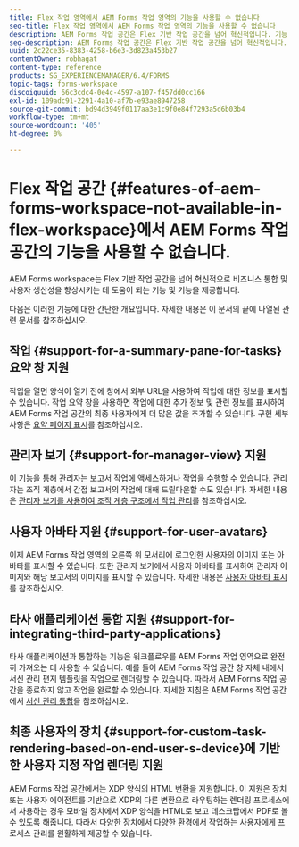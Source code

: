 ```yaml
---
title: Flex 작업 영역에서 AEM Forms 작업 영역의 기능을 사용할 수 없습니다
seo-title: Flex 작업 영역에서 AEM Forms 작업 영역의 기능을 사용할 수 없습니다
description: AEM Forms 작업 공간은 Flex 기반 작업 공간을 넘어 혁신적입니다. 기능 및 기능의 차이점을 참조하십시오.
seo-description: AEM Forms 작업 공간은 Flex 기반 작업 공간을 넘어 혁신적입니다. 기능 및 기능의 차이점을 참조하십시오.
uuid: 2c22ce35-8383-4258-b6e3-3d823a453b27
contentOwner: robhagat
content-type: reference
products: SG_EXPERIENCEMANAGER/6.4/FORMS
topic-tags: forms-workspace
discoiquuid: 66c3cdc4-0e4c-4597-a107-f457dd0cc166
exl-id: 109adc91-2291-4a10-af7b-e93ae8947258
source-git-commit: bd94d3949f0117aa3e1c9f0e84f7293a5d6b03b4
workflow-type: tm+mt
source-wordcount: '405'
ht-degree: 0%

---
```


# Flex 작업 공간 {#features-of-aem-forms-workspace-not-available-in-flex-workspace}에서 AEM Forms 작업 공간의 기능을 사용할 수 없습니다.

AEM Forms workspace는 Flex 기반 작업 공간을 넘어 혁신적으로 비즈니스 통합 및 사용자 생산성을 향상시키는 데 도움이 되는 기능 및 기능을 제공합니다.

다음은 이러한 기능에 대한 간단한 개요입니다. 자세한 내용은 이 문서의 끝에 나열된 관련 문서를 참조하십시오.

## 작업 {#support-for-a-summary-pane-for-tasks} 요약 창 지원

작업을 열면 양식이 열기 전에 창에서 외부 URL을 사용하여 작업에 대한 정보를 표시할 수 있습니다. 작업 요약 창을 사용하면 작업에 대한 추가 정보 및 관련 정보를 표시하여 AEM Forms 작업 공간의 최종 사용자에게 더 많은 값을 추가할 수 있습니다. 구현 세부 사항은 [요약 페이지 표시](/help/forms/using/displaying-information-task-summary-pane.md)를 참조하십시오.

## 관리자 보기 {#support-for-manager-view} 지원

이 기능을 통해 관리자는 보고서 작업에 액세스하거나 작업을 수행할 수 있습니다. 관리자는 조직 계층에서 간접 보고서의 작업에 대해 드릴다운할 수도 있습니다. 자세한 내용은 [관리자 보기를 사용하여 조직 계층 구조에서 작업 관리](/help/forms/using/tasks-organizational-hierarchy-using-manager.md)를 참조하십시오.

## 사용자 아바타 지원 {#support-for-user-avatars}

이제 AEM Forms 작업 영역의 오른쪽 위 모서리에 로그인한 사용자의 이미지 또는 아바타를 표시할 수 있습니다. 또한 관리자 보기에서 사용자 아바타를 표시하여 관리자 이미지와 해당 보고서의 이미지를 표시할 수 있습니다. 자세한 내용은 [사용자 아바타 표시](/help/forms/using/displaying-user-avatar.md)를 참조하십시오.

## 타사 애플리케이션 통합 지원 {#support-for-integrating-third-party-applications}

타사 애플리케이션과 통합하는 기능은 워크플로우를 AEM Forms 작업 영역으로 완전히 가져오는 데 사용할 수 있습니다. 예를 들어 AEM Forms 작업 공간 창 자체 내에서 서신 관리 편지 템플릿을 작업으로 렌더링할 수 있습니다. 따라서 AEM Forms 작업 공간을 종료하지 않고 작업을 완료할 수 있습니다. 자세한 지침은 AEM Forms 작업 공간에서 [서신 관리 통합](/help/forms/using/integrating-correspondence-management-html-workspace.md)을 참조하십시오.

## 최종 사용자의 장치 {#support-for-custom-task-rendering-based-on-end-user-s-device}에 기반한 사용자 지정 작업 렌더링 지원

AEM Forms 작업 공간에서는 XDP 양식의 HTML 변환을 지원합니다. 이 지원은 장치 또는 사용자 에이전트를 기반으로 XDP의 다른 변환으로 라우팅하는 렌더링 프로세스에서 사용하는 경우 모바일 장치에서 XDP 양식을 HTML로 보고 데스크탑에서 PDF로 볼 수 있도록 해줍니다. 따라서 다양한 장치에서 다양한 환경에서 작업하는 사용자에게 프로세스 관리를 원활하게 제공할 수 있습니다.
